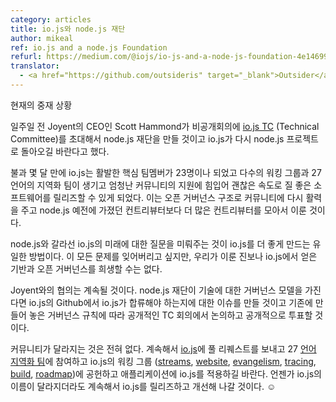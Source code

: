 ```yaml
---
category: articles
title: io.js와 node.js 재단
author: mikeal
ref: io.js and a node.js Foundation
refurl: https://medium.com/@iojs/io-js-and-a-node-js-foundation-4e14699fb7be
translator:
  - <a href="https://github.com/outsideris" target="_blank">Outsider</a>
---
```


현재의 중재 상황

일주일 전 Joyent의 CEO인 Scott Hammond가 비공개회의에
[io.js TC](https://github.com/nodejs/node/blob/v1.x/GOVERNANCE.md#technical-committee)
(Technical Committee)를 초대해서 node.js 재단을 만들 것이고 io.js가 다시
node.js 프로젝트로 돌아오길 바란다고 했다.

불과 몇 달 만에 io.js는 활발한 핵심 팀멤버가 23명이나 되었고 다수의 워킹 그룹과 27 언어의 지역화
팀이 생기고 엄청난 커뮤니티의 지원에 힘입어 괜찮은 속도로 질 좋은 소프트웨어를 릴리즈할 수 있게 되었다.
이는 오픈 거버넌스 구조로 커뮤니티에 다시 활력을 주고 node.js 예전에 가졌던 컨트리뷰터보다
더 많은 컨트리뷰터를 모아서 이룬 것이다.

node.js와 갈라선 io.js의 미래에 대한 질문을 미뤄주는 것이 io.js를 더 좋게 만드는 유일한 방법이다.
이 모든 문제를 잊어버리고 싶지만, 우리가 이룬 진보나 io.js에서 얻은 기반과 오픈 거버넌스를
희생할 수는 없다.

Joyent와의 협의는 계속될 것이다. node.js 재단이 기술에 대한 거버넌스 모델을 가진다면 io.js의
Github에서 io.js가 합류해야 하는지에 대한 이슈를 만들 것이고 기존에 만들어 놓은 거버넌스 규칙에 따라
공개적인 TC 회의에서 논의하고 공개적으로 투표할 것이다.

커뮤니티가 달라지는 것은 전혀 없다. 계속해서 [io.js](https://github.com/nodejs/node)에
풀 리퀘스트를 보내고 27 [언어 지역화 팀](https://github.com/nodejs/website/issues/125)에
참여하고 io.js의 워킹 그룹 ([streams](https://github.com/nodejs/readable-stream),
[website](https://github.com/nodejs/website),
[evangelism](https://github.com/nodejs/website/labels/evangelism),
[tracing](https://github.com/nodejs/tracing-wg),
[build](https://github.com/nodejs/build),
[roadmap](https://github.com/nodejs/roadmap))에 공헌하고 애플리케이션에 io.js를 적용하길
바란다. 언젠가 io.js의 이름이 달라지더라도 계속해서 io.js를 릴리즈하고 개선해 나갈 것이다. ☺
